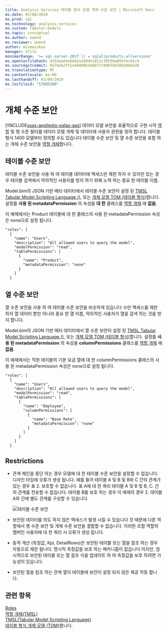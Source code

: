 ```yaml
---
title: Analysis Services 테이블 형식 모델 개체 수준 보안 | Microsoft Docs
ms.date: 03/08/2019
ms.prod: sql
ms.technology: analysis-services
ms.custom: tabular-models
ms.topic: conceptual
ms.author: owend
ms.reviewer: owend
author: minewiskan
manager: kfile
monikerRange: '>= sql-server-2017 || = sqlallproducts-allversions'
ms.openlocfilehash: d354aa64e8b6a1e98941011c30550a056f4c01c9
ms.sourcegitcommit: 0a7beb2f51e48889b4a85f7c896fb650b208eb36
ms.translationtype: MT
ms.contentlocale: ko-KR
ms.lasthandoff: 03/09/2019
ms.locfileid: "57685580"
---
```

# <a name="object-level-security"></a>개체 수준 보안
[!INCLUDE[ssas-appliesto-sqlas-aas](../../includes/ssas-appliesto-sqlas-aas.md)]
데이터 모델 보안을 효율적으로 구현 시작 [역할](../../analysis-services/tabular-models/roles-ssas-tabular.md) 및 행 수준 필터를 데이터 모델 개체 및 데이터에 사용자 권한을 정의 합니다. 테이블 형식 1400 모델부터 정의할 수도 있습니다 테이블 수준 보안 및 열 수준 보안을 포함 하는 개체 수준 보안을 [역할 개체](https://docs.microsoft.com/bi-reference/tmsl/roles-object-tmsl)합니다.

## <a name="table-level-security"></a>테이블 수준 보안

테이블 수준 보안을 사용 하 여 테이블 데이터에 액세스만 제한 하지 수 있지만 있는 경우 테이블 검색에서 악의적인 사용자를 방지 하기 위해 노력 하는 중요 한 테이블 이름. 

 Model.bim의 JSON 기반 메타 데이터에서 테이블 수준 보안이 설정 된 [TMSL Tabular Model Scripting Language ()](https://docs.microsoft.com/bi-reference/tmsl/tabular-model-scripting-language-tmsl-reference), 또는 [개체 모델 TOM (테이블 형식)](https://docs.microsoft.com/bi-reference/tom/introduction-to-the-tabular-object-model-tom-in-analysis-services-amo)합니다. 설정를 **사용 된 metadataPermission** 의 속성을 **대 한** 클래스를 [역할 개체](https://docs.microsoft.com/bi-reference/tmsl/roles-object-tmsl) 에 **없음**.

이 예제에서는 Product 테이블에 대 한 클래스의 사용 된 metadataPermission 속성은 none으로 설정 됩니다.

```
"roles": [
  {
    "name": "Users",
    "description": "All allowed users to query the model",
    "modelPermission": "read",
    "tablePermissions": [
      {
        "name": "Product",
        "metadataPermission": "none"
      }
    ]
  }
```

## <a name="column-level-security"></a>열 수준 보안

열 수준 보안을 사용 하 여 테이블 수준 보안을 비슷하게 있습니다 수만 액세스를 제한 하지 열 데이터 뿐만 아니라 중요 한 열 이름, 악의적인 사용자가 열을 검색 하는 것을 방지 합니다.

 Model.bim의 JSON 기반 메타 데이터에서 열 수준 보안이 설정 된 [TMSL Tabular Model Scripting Language ()](https://docs.microsoft.com/bi-reference/tmsl/tabular-model-scripting-language-tmsl-reference), 또는 [개체 모델 TOM (테이블 형식)](https://docs.microsoft.com/bi-reference/tom/introduction-to-the-tabular-object-model-tom-in-analysis-services-amo)합니다. 설정를 **사용 된 metadataPermission** 의 속성을 **columnPermissions** 클래스를 [역할 개체](https://docs.microsoft.com/bi-reference/tmsl/roles-object-tmsl) 에 **없음**.

이 예제에서는 직원 테이블의 기본 요금 열에 대 한 columnPermissions 클래스의 사용 된 metadataPermission 속성은 none으로 설정 됩니다.

```
"roles": [
  {
    "name": "Users",
    "description": "All allowed users to query the model",
    "modelPermission": "read",
    "tablePermissions": [
      {
        "name": "Employee",
        "columnPermissions": [
          {
            "name": "Base Rate",
            "metadataPermission": "none"
          }
        ]
      }
    ]
  }
```

## <a name="restrictions"></a>Restrictions

*  관계 체인을 중단 하는 경우 모델에 대 한 테이블 수준 보안을 설정할 수 없습니다. 디자인 타임에 오류가 생성 됩니다.
 예를 들어 테이블 A 및 B 및 B와 C 간의 관계가 있는 경우 표 2. 보호할 수 없습니다. 표 A에 대 한 쿼리 테이블 A 및 B 및 B, C. 간의 관계를 전송할 수 없습니다. 테이블 B를 보호 하는 경우 이 예제의 경우 2. 테이블 A와 간에 별도 관계를 구성할 수 있습니다.

    ![테이블 수준 보안](../../analysis-services/tabular-models/media/ssas-ols.png)  


*  보안된 데이터를 의도 하지 않은 액세스가 발생 시킬 수 있습니다 것 때문에 다른 역할에서 행 수준 보안 및 개체 수준 보안을 결합할 수 없습니다. 이러한 조합 역할의 멤버인 사용자에 대 한 쿼리 시 오류가 생성 됩니다.

*  동적 계산 (측정값, Kpi, DetailRows)은 보안된 테이블 또는 열을 참조 하는 경우 자동으로 제한 됩니다. 명시적 측정값을 보호 하는 메커니즘이 없습니다 이지만, 암시적으로 보안된 테이블 또는 열 참조 식을 업데이트 하 여 측정값을 보호 하려면 가능성이 있습니다.

*  보안된 열을 참조 하는 관계 열이 테이블에 보안이 설정 되지 않은 제공 작동 합니다.




## <a name="see-also"></a>관련 항목  
[Roles](../../analysis-services/tabular-models/roles-ssas-tabular.md)  
[역할 개체(TMSL)](https://docs.microsoft.com/bi-reference/tmsl/roles-object-tmsl)  
[TMSL(Tabular Model Scripting Language)](https://docs.microsoft.com/bi-reference/tmsl/tabular-model-scripting-language-tmsl-reference)  
[테이블 형식 개체 모델 (TOM)](https://docs.microsoft.com/bi-reference/tom/introduction-to-the-tabular-object-model-tom-in-analysis-services-amo)합니다.

  
